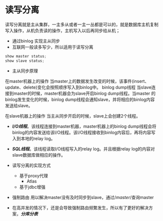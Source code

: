 # 读写分离

读写分离就是主从集群，一主多从或者一主一丛都是可以的，就是数据库主机复制写入操作，从机负责读的操作，主机写入以后再同步给从机；

+ 通过binlog 实现主从同步
+ 互联网一般读多写少，所以适用于读写分离
```java
show master status;
show slave status;
```


+ 主从同步原理

在master机器上的操作
当master上的数据发生改变的时候，该事件(insert、update、delete)变化会按照顺序写入到binlog中。
binlog dump线程
当slave连接到master的时候，master机器会为slave开启binlog dump线程。当master 的 binlog发生变化的时候，binlog dump线程会通知slave，并将相应的binlog内容发送给slave。

在slave机器上的操作
当主从同步开启的时候，slave上会创建2个线程。
+ ***I/O线程***。该线程连接到master机器，master机器上的binlog dump线程会将binlog的内容发送给该I/O线程。该I/O线程接收到binlog内容后，再将内容写入到本地的relay log。
+ ***SQL线程***。该线程读取I/O线程写入的relay log。并且根据relay log的内容对slave数据库做相应的操作。


+ 读写分离的实现方式
    + 基于proxy代理
        + Atlas
    + 基于jdbc增强


+ 强制路由
    用以解决master没有及时同步到slave，通过/*master*/查询master

+ 在高并发的情况下，还是会导致强制路由频繁发生，所以有了更好的解决方案，***分库分表***